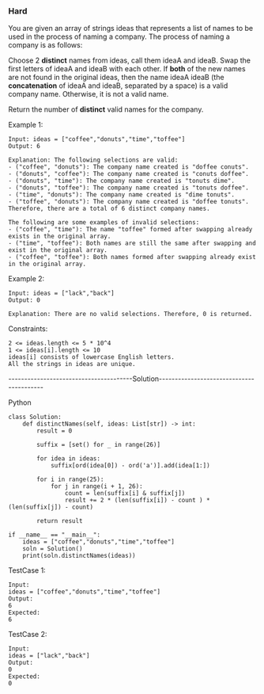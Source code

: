 ### Hard

You are given an array of strings ideas that represents a list of names to be used in the process of naming a company. 
The process of naming a company is as follows:

Choose 2 **distinct** names from ideas, call them ideaA and ideaB.
Swap the first letters of ideaA and ideaB with each other.
If **both** of the new names are not found in the original ideas, then the name ideaA ideaB (the **concatenation** of ideaA and ideaB, separated by a space) is a valid company name.
Otherwise, it is not a valid name.

Return the number of **distinct** valid names for the company.

 

Example 1:
```
Input: ideas = ["coffee","donuts","time","toffee"]
Output: 6

Explanation: The following selections are valid:
- ("coffee", "donuts"): The company name created is "doffee conuts".
- ("donuts", "coffee"): The company name created is "conuts doffee".
- ("donuts", "time"): The company name created is "tonuts dime".
- ("donuts", "toffee"): The company name created is "tonuts doffee".
- ("time", "donuts"): The company name created is "dime tonuts".
- ("toffee", "donuts"): The company name created is "doffee tonuts".
Therefore, there are a total of 6 distinct company names.

The following are some examples of invalid selections:
- ("coffee", "time"): The name "toffee" formed after swapping already exists in the original array.
- ("time", "toffee"): Both names are still the same after swapping and exist in the original array.
- ("coffee", "toffee"): Both names formed after swapping already exist in the original array.
```


Example 2:
```
Input: ideas = ["lack","back"]
Output: 0

Explanation: There are no valid selections. Therefore, 0 is returned.
```

Constraints:
```
2 <= ideas.length <= 5 * 10^4
1 <= ideas[i].length <= 10
ideas[i] consists of lowercase English letters.
All the strings in ideas are unique.
```


---------------------------------------Solution-----------------------------------------

Python

```
class Solution:
    def distinctNames(self, ideas: List[str]) -> int:
        result = 0

        suffix = [set() for _ in range(26)]

        for idea in ideas:
            suffix[ord(idea[0]) - ord('a')].add(idea[1:])

        for i in range(25):
            for j in range(i + 1, 26):
                count = len(suffix[i] & suffix[j])
                result += 2 * (len(suffix[i]) - count ) * (len(suffix[j]) - count) 
        
        return result

if __name__ == "__main__":
    ideas = ["coffee","donuts","time","toffee"]
    soln = Solution()
    print(soln.distinctNames(ideas))

```


TestCase 1:
```
Input:
ideas = ["coffee","donuts","time","toffee"]
Output:
6
Expected:
6
```

TestCase 2:
```
Input:
ideas = ["lack","back"]
Output:
0
Expected:
0
```


